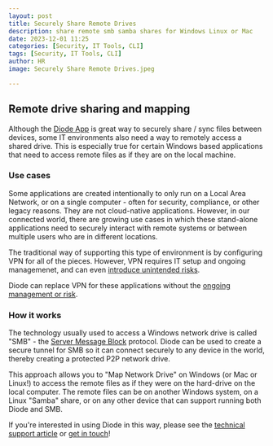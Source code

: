 ```yaml
---
layout: post
title: Securely Share Remote Drives
description: share remote smb samba shares for Windows Linux or Mac
date: 2023-12-01 11:25
categories: [Security, IT Tools, CLI]
tags: [Security, IT Tools, CLI]
author: HR
image: Securely Share Remote Drives.jpeg

---
```

## Remote drive sharing and mapping

Although the [Diode App](https://diode.io/solutions/app) is great way to securely share / sync files between devices, some IT environments also need a way to remotely access a shared drive.  This is especially true for certain Windows based applications that need to access remote files as if they are on the local machine.

### Use cases

Some applications are created intentionally to only run on a Local Area Network, or on a single computer - often for security, compliance, or other legacy reasons.  They are not cloud-native applications.  However, in our connected world, there are growing use cases in which these stand-alone applications need to securely interact with remote systems or between multiple users who are in different locations.

The traditional way of supporting this type of environment is by configuring VPN for all of the pieces.  However, VPN requires IT setup and ongoing managemenet, and can even [introduce unintended risks](https://ir.zscaler.com/news-releases/news-release-details/zscaler-vpn-report-finds-nearly-half-organizations-are-concerned).  

Diode can replace VPN for these applications without the [ongoing management or risk](https://diode.io/blog/zero-trust-replacing-vpn).

### How it works

The technology usually used to access a Windows network drive is called "SMB" - the [Server Message Block](https://www.techtarget.com/searchnetworking/definition/Server-Message-Block-Protoco) protocol.  Diode can be used to create a secure tunnel for SMB so it can connect securely to any device in the world, thereby creating a protected P2P network drive.  

This approach allows you to "Map Network Drive" on Windows (or Mac or Linux!) to access the remote files as if they were on the hard-drive on the local computer.  The remote files can be on another Windows system, on a Linux "Samba" share, or on any other device that can support running both Diode and SMB.

If you're interested in using Diode in this way, please see the [technical support article](https://support.diode.io/article/mrebw2fgxw-remote-windows-smb-shares) or [get in touch](https://t.me/diode_chain)!


